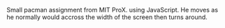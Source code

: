 Small pacman assignment from MIT ProX. using JavaScript. He moves as he normally would accross the width of the screen then turns around.
